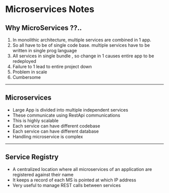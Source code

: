 # Microservices Notes

Why MicroServices ??..
---------
1. In monolithic architecture, multiple services are combined in 1 app.
2. So all have to be of single code base. multiple services have to be written in single prog language 
3. All services in single bundle , so change in 1 causes entire app to be redeployed
4. Failure to 1 lead to entire project down
5. Problem in scale
6. Cumbersome
------------------------------------


Microservices
-------------------
* Large App is divided into multiple independent services
* These communicate using RestApi communications
* This is highly scalable
* Each service can have different codebase
* Each service can have different database
* Handling microservice is complex

------------------------------------


Service Registry
-------------------
* A centralized location where all microservices of an application are registered against their name
* It keeps a record of each MS is pointed at which IP address
* Very useful to manage REST calls between services